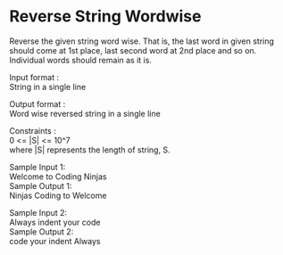 # Reverse String Wordwise




Reverse the given string word wise. That is, the last word in given string should come at 1st place, last second word at 2nd place and so on. Individual words should remain as it is.        

Input format :        
String in a single line        

Output format :       
Word wise reversed string in a single line         

Constraints :         
0 <= |S| <= 10^7         
where |S| represents the length of string, S.       

Sample Input 1:         
Welcome to Coding Ninjas      
Sample Output 1:         
Ninjas Coding to Welcome       

Sample Input 2:        
Always indent your code       
Sample Output 2:        
code your indent Always        
